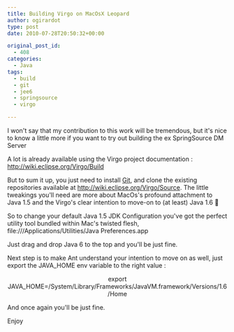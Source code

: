 ```yaml
---
title: Building Virgo on MacOsX Leopard
author: ogirardot
type: post
date: 2010-07-28T20:50:32+00:00

original_post_id:
  - 408
categories:
  - Java
tags:
  - build
  - git
  - jee6
  - springsource
  - virgo

---
```

I won't say that my contribution to this work will be tremendous, but it's nice to know a little more if you want to try out building the ex SpringSource DM Server
<!--more-->
A lot is already available using the Virgo project documentation : <a title="Virgo Build" href="http://wiki.eclipse.org/Virgo/Build" target="_blank">http://wiki.eclipse.org/Virgo/Build</a>

But to sum it up, you just need to install <a title="Git Download" href="http://git-scm.com/download" target="_blank">Git</a>, and clone the existing repositories available at <a title="Virgo source repo" href="http://wiki.eclipse.org/Virgo/Source" target="_blank">http://wiki.eclipse.org/Virgo/Source</a>. The little tweakings you'll need are more about MacOs's profound attachment to Java 1.5 and the Virgo's clear intention to move-on to (at least) Java 1.6 🙂

So to change your default Java 1.5 JDK Configuration you've got the perfect utility tool bundled within Mac's twisted flesh, file:///Applications/Utilities/Java Preferences.app

Just drag and drop Java 6 to the top and you'll be just fine.

Next step is to make Ant understand your intention to move on as well, just export the JAVA_HOME env variable to the right value :

<div id="_mcePaste" style="text-align:center;">
  export JAVA_HOME=/System/Library/Frameworks/JavaVM.framework/Versions/1.6/Home
</div>

And once again you'll be just fine.

Enjoy